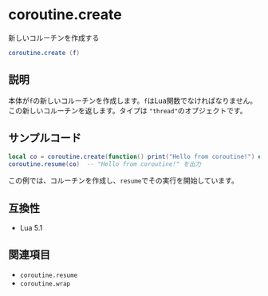 # coroutine.create

新しいコルーチンを作成する

```lua
coroutine.create (f)
```

## 説明

本体が`f`の新しいコルーチンを作成します。`f`はLua関数でなければなりません。この新しいコルーチンを返します。タイプは `"thread"`のオブジェクトです。

## サンプルコード

```lua
local co = coroutine.create(function() print("Hello from coroutine!") end)
coroutine.resume(co)  -- "Hello from coroutine!" を出力
```

この例では、コルーチンを作成し、`resume`でその実行を開始しています。

## 互換性

- Lua 5.1

## 関連項目

- `coroutine.resume`
- `coroutine.wrap`